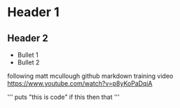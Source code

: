 # Header 1

## Header 2

* Bullet 1
* Bullet 2

following matt mcullough github markdown training video https://www.youtube.com/watch?v=p8yKoPaDqiA

'''
puts "this is code"
if this then that
'''
